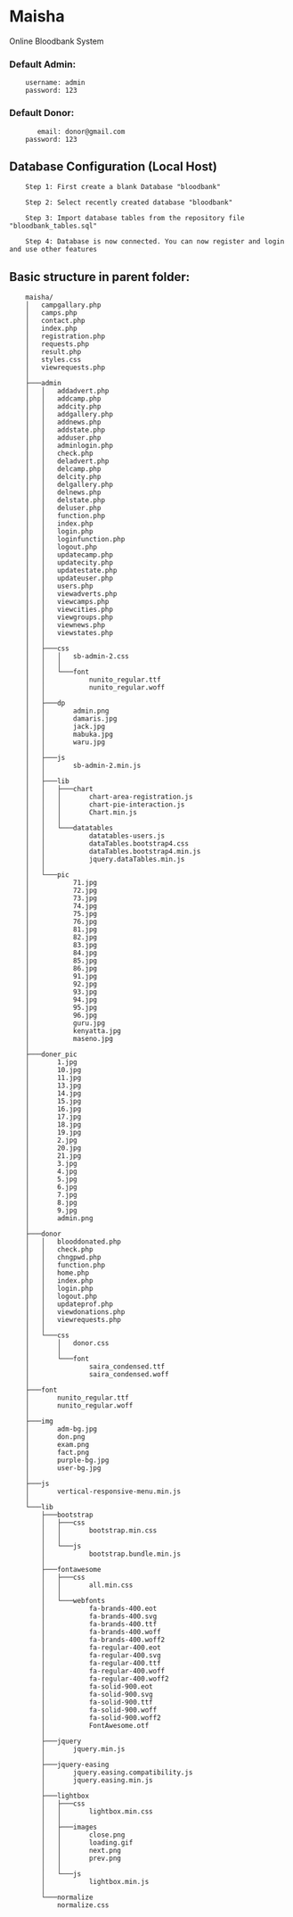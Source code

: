 # Maisha
Online Bloodbank System

### Default Admin:
```
	username: admin
	password: 123
```
### Default Donor:	
```
	   email: donor@gmail.com
	password: 123
```
## Database Configuration  (Local Host)
```	
	Step 1: First create a blank Database "bloodbank"
	
	Step 2: Select recently created database "bloodbank"

	Step 3: Import database tables from the repository file  "bloodbank_tables.sql"

	Step 4: Database is now connected. You can now register and login and use other features
```
## Basic structure in parent folder:
		maisha/
		│   campgallary.php
		│   camps.php
		│   contact.php
		│   index.php
		│   registration.php
		│   requests.php
		│   result.php
		│   styles.css
		│   viewrequests.php
		│
		├───admin
		│   │   addadvert.php
		│   │   addcamp.php
		│   │   addcity.php
		│   │   addgallery.php
		│   │   addnews.php
		│   │   addstate.php
		│   │   adduser.php
		│   │   adminlogin.php
		│   │   check.php
		│   │   deladvert.php
		│   │   delcamp.php
		│   │   delcity.php
		│   │   delgallery.php
		│   │   delnews.php
		│   │   delstate.php
		│   │   deluser.php
		│   │   function.php
		│   │   index.php
		│   │   login.php
		│   │   loginfunction.php
		│   │   logout.php
		│   │   updatecamp.php
		│   │   updatecity.php
		│   │   updatestate.php
		│   │   updateuser.php
		│   │   users.php
		│   │   viewadverts.php
		│   │   viewcamps.php
		│   │   viewcities.php
		│   │   viewgroups.php
		│   │   viewnews.php
		│   │   viewstates.php
		│   │
		│   ├───css
		│   │   │   sb-admin-2.css
		│   │   │
		│   │   └───font
		│   │           nunito_regular.ttf
		│   │           nunito_regular.woff
		│   │
		│   ├───dp
		│   │       admin.png
		│   │       damaris.jpg
		│   │       jack.jpg
		│   │       mabuka.jpg
		│   │       waru.jpg
		│   │
		│   ├───js
		│   │       sb-admin-2.min.js
		│   │
		│   ├───lib
		│   │   ├───chart
		│   │   │       chart-area-registration.js
		│   │   │       chart-pie-interaction.js
		│   │   │       Chart.min.js
		│   │   │
		│   │   └───datatables
		│   │           datatables-users.js
		│   │           dataTables.bootstrap4.css
		│   │           dataTables.bootstrap4.min.js
		│   │           jquery.dataTables.min.js
		│   │
		│   └───pic
		│           71.jpg
		│           72.jpg
		│           73.jpg
		│           74.jpg
		│           75.jpg
		│           76.jpg
		│           81.jpg
		│           82.jpg
		│           83.jpg
		│           84.jpg
		│           85.jpg
		│           86.jpg
		│           91.jpg
		│           92.jpg
		│           93.jpg
		│           94.jpg
		│           95.jpg
		│           96.jpg
		│           guru.jpg
		│           kenyatta.jpg
		│           maseno.jpg
		│
		├───doner_pic
		│       1.jpg
		│       10.jpg
		│       11.jpg
		│       13.jpg
		│       14.jpg
		│       15.jpg
		│       16.jpg
		│       17.jpg
		│       18.jpg
		│       19.jpg
		│       2.jpg
		│       20.jpg
		│       21.jpg
		│       3.jpg
		│       4.jpg
		│       5.jpg
		│       6.jpg
		│       7.jpg
		│       8.jpg
		│       9.jpg
		│       admin.png
		│
		├───donor
		│   │   blooddonated.php
		│   │   check.php
		│   │   chngpwd.php
		│   │   function.php
		│   │   home.php
		│   │   index.php
		│   │   login.php
		│   │   logout.php
		│   │   updateprof.php
		│   │   viewdonations.php
		│   │   viewrequests.php
		│   │
		│   └───css
		│       │   donor.css
		│       │
		│       └───font
		│               saira_condensed.ttf
		│               saira_condensed.woff
		│
		├───font
		│       nunito_regular.ttf
		│       nunito_regular.woff
		│
		├───img
		│       adm-bg.jpg
		│       don.png
		│       exam.png
		│       fact.png
		│       purple-bg.jpg
		│       user-bg.jpg
		│
		├───js
		│       vertical-responsive-menu.min.js
		│
		└───lib
		    ├───bootstrap
		    │   ├───css
		    │   │       bootstrap.min.css
		    │   │
		    │   └───js
		    │           bootstrap.bundle.min.js
		    │
		    ├───fontawesome
		    │   ├───css
		    │   │       all.min.css
		    │   │
		    │   └───webfonts
		    │           fa-brands-400.eot
		    │           fa-brands-400.svg
		    │           fa-brands-400.ttf
		    │           fa-brands-400.woff
		    │           fa-brands-400.woff2
		    │           fa-regular-400.eot
		    │           fa-regular-400.svg
		    │           fa-regular-400.ttf
		    │           fa-regular-400.woff
		    │           fa-regular-400.woff2
		    │           fa-solid-900.eot
		    │           fa-solid-900.svg
		    │           fa-solid-900.ttf
		    │           fa-solid-900.woff
		    │           fa-solid-900.woff2
		    │           FontAwesome.otf
		    │
		    ├───jquery
		    │       jquery.min.js
		    │
		    ├───jquery-easing
		    │       jquery.easing.compatibility.js
		    │       jquery.easing.min.js
		    │
		    ├───lightbox
		    │   ├───css
		    │   │       lightbox.min.css
		    │   │
		    │   ├───images
		    │   │       close.png
		    │   │       loading.gif
		    │   │       next.png
		    │   │       prev.png
		    │   │
		    │   └───js
		    │           lightbox.min.js
		    │
		    └───normalize
			    normalize.css
